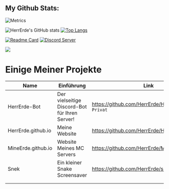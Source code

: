 ## My Github Stats:

![Metrics](https://metrics.lecoq.io/HerrErde?template=classic&config.timezone=Europe%2FBerlin)

![HerrErde's GitHub stats](https://github-readme-stats.vercel.app/api?username=HerrErde&show_icons=true&theme=blue-green)
[![Top Langs](https://github-readme-stats.vercel.app/api/top-langs/?username=HerrErde&layout=compact&theme=blue-green)](https://github.com/HerrErde)

[![Readme Card](https://github-readme-stats.vercel.app/api/pin/?username=HerrErde&repo=HerrErde.github.io&show_icons=true&theme=blue-green)](https://github.com/HerrErde) <a href="https://discord.com/invite/YxxMy7H">
  <img src="https://discordapp.com/api/guilds/558018484995489822/embed.png?style=banner2" title="Discord Server"/>
</a>

<img src="https://komarev.com/ghpvc/?username=HerrErde&color=blueviolet">

# Einige Meiner Projekte
| Name | Einführung | Link |
|------|------|-----------|
| HerrErde-Bot | Der vielseitige Discord-Bot für Ihren Server! | https://github.com/HerrErde/HerrErde-Bot `Privat` |
|HerrErde.github.io | Meine Website | https://github.com/HerrErde/HerrErde.github.io |
|MineErde.github.io | Website Meines MC Servers  | https://github.com/HerrErde/MineErde.github.io |
|Snek          | Ein kleiner Snake Screensaver   | https://github.com/HerrErde/snek |
|              |                                 |
|              |                                 |




